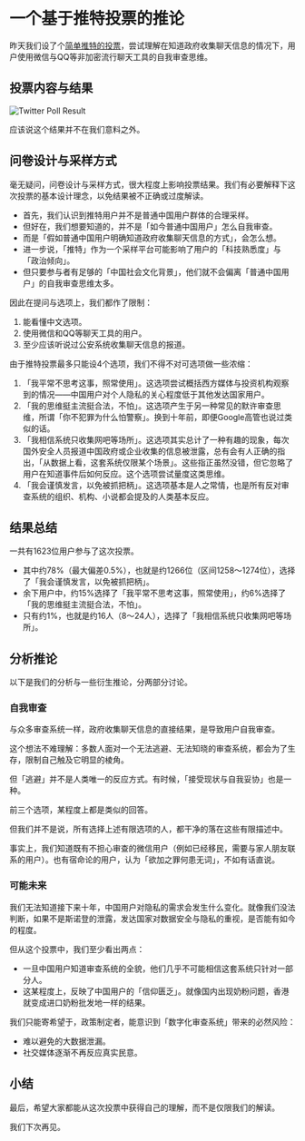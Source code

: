 
一个基于推特投票的推论
==================

昨天我们设了个[简单推特的投票](https://twitter.com/bitinn/status/1102414732596633601)，尝试理解在知道政府收集聊天信息的情况下，用户使用微信与QQ等非加密流行聊天工具的自我审查思维。

## 投票内容与结果

![Twitter Poll Result](https://bitinn.net/wp-images/blogimage/2019/03/twitter-poll.png)

应该说这个结果并不在我们意料之外。

<!--more-->

## 问卷设计与采样方式

毫无疑问，问卷设计与采样方式，很大程度上影响投票结果。我们有必要解释下这次投票的基本设计理念，以免结果被不正确或过度解读。

- 首先，我们认识到推特用户并不是普通中国用户群体的合理采样。
- 但好在，我们想要知道的，并不是「如今普通中国用户」怎么自我审查。
- 而是「假如普通中国用户明确知道政府收集聊天信息的方式」，会怎么想。
- 进一步说，「推特」作为一个采样平台可能影响了用户的「科技熟悉度」与「政治倾向」。
- 但只要参与者有足够的「中国社会文化背景」，他们就不会偏离「普通中国用户」的自我审查思维太多。

因此在提问与选项上，我们都作了限制：

1. 能看懂中文选项。
2. 使用微信和QQ等聊天工具的用户。
3. 至少应该听说过公安系统收集聊天信息的报道。

由于推特投票最多只能设4个选项，我们不得不对可选项做一些浓缩：

1. 「我平常不思考这事，照常使用」。这选项尝试概括西方媒体与投资机构观察到的情况——中国用户对个人隐私的关心程度低于其他发达国家用户。
2. 「我的思维挺主流挺合法，不怕」。这选项产生于另一种常见的默许审查思维，所谓「你不犯罪为什么怕警察」。换到十年前，即便Google高管也说过类似的话。
3. 「我相信系统只收集网吧等场所」。这选项其实总计了一种有趣的现象，每次国外安全人员报道中国政府或企业收集的信息被泄露，总有会有人正确的指出，「从数据上看，这套系统仅限某个场景」。这些指正虽然没错，但它忽略了用户在知道事件后如何反应。这个选项尝试量度这类思维。
4. 「我会谨慎发言，以免被抓把柄」。这选项基本是人之常情，也是所有反对审查系统的组织、机构、小说都会提及的人类基本反应。

## 结果总结

一共有1623位用户参与了这次投票。

- 其中约78%（最大偏差0.5%），也就是约1266位（区间1258～1274位），选择了「我会谨慎发言，以免被抓把柄」。
- 余下用户中，约15%选择了「我平常不思考这事，照常使用」，约6%选择了「我的思维挺主流挺合法，不怕」。
- 只有约1%，也就是约16人（8～24人），选择了「我相信系统只收集网吧等场所」。

## 分析推论

以下是我们的分析与一些衍生推论，分两部分讨论。

### 自我审查

与众多审查系统一样，政府收集聊天信息的直接结果，是导致用户自我审查。

这个想法不难理解：多数人面对一个无法逃避、无法知晓的审查系统，都会为了生存，限制自己触及它明显的棱角。

但「逃避」并不是人类唯一的反应方式。有时候，「接受现状与自我妥协」也是一种。

前三个选项，某程度上都是类似的回答。

但我们并不是说，所有选择上述有限选项的人，都干净的落在这些有限描述中。

事实上，我们知道既有不担心审查的微信用户（例如已经移民，需要与家人朋友联系的用户）。也有宿命论的用户，认为「欲加之罪何患无词」，不如有话直说。

### 可能未来

我们无法知道接下来十年，中国用户对隐私的需求会发生什么变化。就像我们没法判断，如果不是斯诺登的泄露，发达国家对数据安全与隐私的重视，是否能有如今的程度。

但从这个投票中，我们至少看出两点：

- 一旦中国用户知道审查系统的全貌，他们几乎不可能相信这套系统只针对一部分人。
- 这某程度上，反映了中国用户的「信仰匮乏」。就像国内出现奶粉问题，香港就变成进口奶粉批发地一样的结果。

我们只能寄希望于，政策制定者，能意识到「数字化审查系统」带来的必然风险：

- 难以避免的大数据泄漏。
- 社交媒体逐渐不再反应真实民意。

## 小结

最后，希望大家都能从这次投票中获得自己的理解，而不是仅限我们的解读。

我们下次再见。
